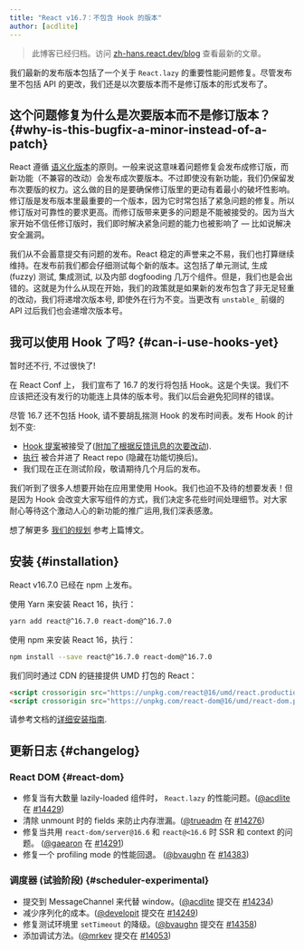 ```yaml
---
title: "React v16.7：不包含 Hook 的版本"
author: [acdlite]
---
```


<div class="scary">

> 此博客已经归档。访问 [zh-hans.react.dev/blog](https://zh-hans.react.dev/blog) 查看最新的文章。

</div>

我们最新的发布版本包括了一个关于 `React.lazy` 的重要性能问题修复。尽管发布里不包括 API 的更改，我们还是以次要版本而不是修订版本的形式发布了。

## 这个问题修复为什么是次要版本而不是修订版本？ {#why-is-this-bugfix-a-minor-instead-of-a-patch}

React 遵循 [语义化版本](/docs/faq-versioning.html)的原则。一般来说这意味着问题修复会发布成修订版，而新功能（不兼容的改动）会发布成次要版本。不过即使没有新功能，我们仍保留发布次要版的权力。这么做的目的是要确保修订版里的更动有着最小的破坏性影响。修订版是发布版本里最重要的一个版本，因为它时常包括了紧急问题的修复。所以修订版对可靠性的要求更高。而修订版带来更多的问题是不能被接受的。因为当大家开始不信任修订版时，我们即时解决紧急问题的能力也被影响了 — 比如说解决安全漏洞。

我们从不会蓄意提交有问题的发布。React 稳定的声誉来之不易，我们也打算继续维持。在发布前我们都会仔细测试每个新的版本。这包括了单元测试, 生成 (fuzzy) 测试, 集成测试, 以及内部 dogfooding 几万个组件。但是，我们也是会出错的。这就是为什么从现在开始，我们的政策就是如果新的发布包含了非无足轻重的改动，我们将递增次版本号, 即使外在行为不变。当更改有 `unstable_` 前缀的 API 过后我们也会递增次版本号。

## 我可以使用 Hook 了吗? {#can-i-use-hooks-yet}

暂时还不行, 不过很快了!

在 React Conf 上， 我们宣布了 16.7 的发行将包括 Hook。这是个失误。我们不应该把还没有发行的功能连上具体的版本号。我们以后会避免犯同样的错误。

尽管 16.7 还不包括 Hook, 请不要胡乱揣测 Hook 的发布时间表。发布 Hook 的计划不变:

- [Hook 提案](https://github.com/reactjs/rfcs/pull/68)被接受了([附加了根据反馈讯息的次要改动](https://github.com/reactjs/rfcs/pull/68#issuecomment-439314884)).
- [执行](https://github.com/facebook/react/commit/7bee9fbdd49aa5b9365a94b0ddf6db04bc1bf51c) 被合并进了 React repo (隐藏在功能切换后)。
- 我们现在正在测试阶段，敬请期待几个月后的发布。

我们听到了很多人想要开始在应用里使用 Hook。我们也迫不及待的想要发表！但是因为 Hook 会改变大家写组件的方式，我们决定多花些时间处理细节。对大家耐心等待这个激动人心的新功能的推广运用,我们深表感激。

想了解更多 [我们的规划](/blog/2018/11/27/react-16-roadmap.html) 参考上篇博文。

## 安装 {#installation}

React v16.7.0 已经在 npm 上发布。

使用 Yarn 来安装 React 16，执行：

```bash
yarn add react@^16.7.0 react-dom@^16.7.0
```

使用 npm 来安装 React 16，执行：

```bash
npm install --save react@^16.7.0 react-dom@^16.7.0
```

我们同时通过 CDN 的链接提供 UMD 打包的 React：

```html
<script crossorigin src="https://unpkg.com/react@16/umd/react.production.min.js"></script>
<script crossorigin src="https://unpkg.com/react-dom@16/umd/react-dom.production.min.js"></script>
```

请参考文档的[详细安装指南](/docs/installation.html).

## 更新日志 {#changelog}

### React DOM {#react-dom}

* 修复当有大数量 lazily-loaded 组件时， `React.lazy` 的性能问题。([@acdlite](http://github.com/acdlite) 在 [#14429](https://github.com/facebook/react/pull/14429))
* 清除 unmount 时的 fields 来防止内存泄漏。([@trueadm](http://github.com/trueadm) 在 [#14276](https://github.com/facebook/react/pull/14276))
* 修复当共用 `react-dom/server@16.6` 和 `react@<16.6` 时 SSR 和 context 的问题。 ([@gaearon](http://github.com/gaearon) 在 [#14291](https://github.com/facebook/react/pull/14291))
* 修复一个 profiling mode 的性能回退。 ([@bvaughn](http://github.com/bvaughn) 在 [#14383](https://github.com/facebook/react/pull/14383))

### 调度器 (试验阶段) {#scheduler-experimental}

* 提交到 MessageChannel 来代替 window。([@acdlite](http://github.com/acdlite) 提交在 [#14234](https://github.com/facebook/react/pull/14234))
* 减少序列化的成本。([@developit](http://github.com/developit) 提交在 [#14249](https://github.com/facebook/react/pull/14249))
* 修复测试环境里 `setTimeout` 的降级。([@bvaughn](http://github.com/bvaughn) 提交在 [#14358](https://github.com/facebook/react/pull/14358))
* 添加调试方法。([@mrkev](http://github.com/mrkev) 提交在 [#14053](https://github.com/facebook/react/pull/14053))
